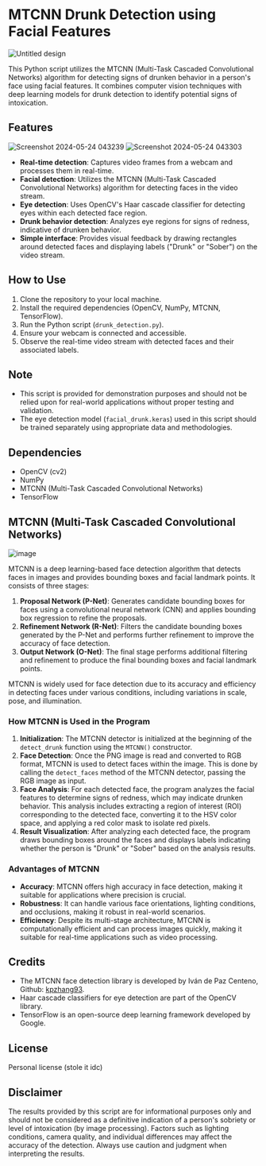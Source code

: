 # MTCNN Drunk Detection using Facial Features
![Untitled design](https://github.com/devanys/MTCNN-drunk-recognition/assets/145944367/1d615d4a-9a5b-472e-b255-8536e72c26bf)


This Python script utilizes the MTCNN (Multi-Task Cascaded Convolutional Networks) algorithm for detecting signs of drunken behavior in a person's face using facial features. It combines computer vision techniques with deep learning models for drunk detection to identify potential signs of intoxication.

## Features
![Screenshot 2024-05-24 043239](https://github.com/devanys/MTCNN-drunk-recognition/assets/145944367/8500c152-78d2-4296-b8fc-090b64095531) ![Screenshot 2024-05-24 043303](https://github.com/devanys/MTCNN-drunk-recognition/assets/145944367/a41a2225-6690-4ab4-82a3-db62d4c19726)


- **Real-time detection**: Captures video frames from a webcam and processes them in real-time.
- **Facial detection**: Utilizes the MTCNN (Multi-Task Cascaded Convolutional Networks) algorithm for detecting faces in the video stream.
- **Eye detection**: Uses OpenCV's Haar cascade classifier for detecting eyes within each detected face region.
- **Drunk behavior detection**: Analyzes eye regions for signs of redness, indicative of drunken behavior.
- **Simple interface**: Provides visual feedback by drawing rectangles around detected faces and displaying labels ("Drunk" or "Sober") on the video stream.

## How to Use

1. Clone the repository to your local machine.
2. Install the required dependencies (OpenCV, NumPy, MTCNN, TensorFlow).
3. Run the Python script (`drunk_detection.py`).
4. Ensure your webcam is connected and accessible.
5. Observe the real-time video stream with detected faces and their associated labels.

## Note

- This script is provided for demonstration purposes and should not be relied upon for real-world applications without proper testing and validation.
- The eye detection model (`facial_drunk.keras`) used in this script should be trained separately using appropriate data and methodologies.

## Dependencies

- OpenCV (cv2)
- NumPy
- MTCNN (Multi-Task Cascaded Convolutional Networks)
- TensorFlow

## MTCNN (Multi-Task Cascaded Convolutional Networks)
![image](https://github.com/devanys/MTCNN-drunk-recognition/assets/145944367/c2106ae1-03f1-4901-a5ff-de9af909199f)


MTCNN is a deep learning-based face detection algorithm that detects faces in images and provides bounding boxes and facial landmark points. It consists of three stages:

1. **Proposal Network (P-Net)**: Generates candidate bounding boxes for faces using a convolutional neural network (CNN) and applies bounding box regression to refine the proposals.
2. **Refinement Network (R-Net)**: Filters the candidate bounding boxes generated by the P-Net and performs further refinement to improve the accuracy of face detection.
3. **Output Network (O-Net)**: The final stage performs additional filtering and refinement to produce the final bounding boxes and facial landmark points.

MTCNN is widely used for face detection due to its accuracy and efficiency in detecting faces under various conditions, including variations in scale, pose, and illumination.

### How MTCNN is Used in the Program

1. **Initialization**: The MTCNN detector is initialized at the beginning of the `detect_drunk` function using the `MTCNN()` constructor.
2. **Face Detection**: Once the PNG image is read and converted to RGB format, MTCNN is used to detect faces within the image. This is done by calling the `detect_faces` method of the MTCNN detector, passing the RGB image as input.
3. **Face Analysis**: For each detected face, the program analyzes the facial features to determine signs of redness, which may indicate drunken behavior. This analysis includes extracting a region of interest (ROI) corresponding to the detected face, converting it to the HSV color space, and applying a red color mask to isolate red pixels.
4. **Result Visualization**: After analyzing each detected face, the program draws bounding boxes around the faces and displays labels indicating whether the person is "Drunk" or "Sober" based on the analysis results.

### Advantages of MTCNN

- **Accuracy**: MTCNN offers high accuracy in face detection, making it suitable for applications where precision is crucial.
- **Robustness**: It can handle various face orientations, lighting conditions, and occlusions, making it robust in real-world scenarios.
- **Efficiency**: Despite its multi-stage architecture, MTCNN is computationally efficient and can process images quickly, making it suitable for real-time applications such as video processing.


## Credits

- The MTCNN face detection library is developed by Iván de Paz Centeno, Github: [kpzhang93](https://github.com/kpzhang93).
- Haar cascade classifiers for eye detection are part of the OpenCV library.
- TensorFlow is an open-source deep learning framework developed by Google.

## License

Personal license (stole it idc)

## Disclaimer

The results provided by this script are for informational purposes only and should not be considered as a definitive indication of a person's sobriety or level of intoxication (by image processing). Factors such as lighting conditions, camera quality, and individual differences may affect the accuracy of the detection. Always use caution and judgment when interpreting the results.

